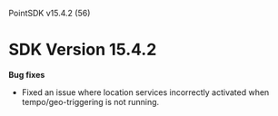 PointSDK v15.4.2 (56)
# SDK Version 15.4.2

**Bug fixes** 
- Fixed an issue where location services incorrectly activated when tempo/geo-triggering is not running.
